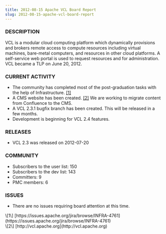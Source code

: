 ```yaml
---
title: 2012-08-15 Apache VCL Board Report
slug: 2012-08-15-apache-vcl-board-report
---
```


### DESCRIPTION

VCL is a modular cloud computing platform which dynamically provisions and
brokers remote access to compute resources including virtual machines,
bare-metal computers, and resources in other cloud platforms. A
self-service web portal is used to request resources and for
administration. VCL became a TLP on June 20, 2012.

### CURRENT ACTIVITY
* The community has completed most of the post-graduation tasks with the
help of Infrastructure. [\[1\]](#1)
* A CMS website has been created. [\[2\]](#2)
 We are working to migrate content from Confluence to the CMS.
* A VCL 2.3.1 bugfix branch has been created. This will be released in a
few months.
* Development is beginning for VCL 2.4 features.

### RELEASES
* VCL 2.3 was released on 2012-07-20

### COMMUNITY
* Subscribers to the user list: 150
* Subscribers to the dev list: 143
* Committers: 9
* PMC members: 6

### ISSUES
* There are no issues requiring board attention at this time.

<a name="1" />
\[1\] [https://issues.apache.org/jira/browse/INFRA-4761](https://issues.apache.org/jira/browse/INFRA-4761)<br>
<a name="2" />
\[2\] [http://vcl.apache.org](http://vcl.apache.org)

